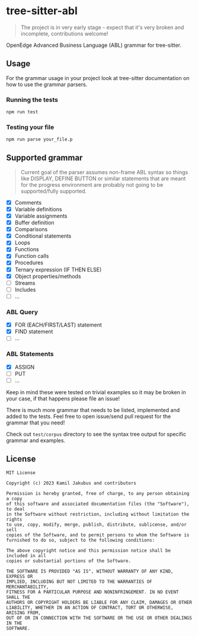 # tree-sitter-abl

> The project is in very early stage - expect that it's very broken and incomplete, contributions welcome!

OpenEdge Advanced Business Language (ABL) grammar for tree-sitter.

## Usage

For the grammar usage in your project look at tree-sitter documentation on how to use the grammar parsers.

### Running the tests

```bash
npm run test
```

### Testing your file

```bash
npm run parse your_file.p
```

## Supported grammar

> Current goal of the parser assumes non-frame ABL syntax so things like DISPLAY, DEFINE BUTTON or similar statements that are meant for the progress environment are probably not going to be supported/fully supported.

- [X] Comments
- [X] Variable definitions
- [X] Variable assignments
- [X] Buffer definition
- [X] Comparisons
- [X] Conditional statements
- [X] Loops
- [X] Functions
- [X] Function calls
- [X] Procedures
- [X] Ternary expression (IF THEN ELSE)
- [X] Object properties/methods
- [ ] Streams
- [ ] Includes
- [ ] ...

### ABL Query
- [X] FOR (EACH/FIRST/LAST) statement
- [X] FIND statement
- [ ] ...

### ABL Statements
- [X] ASSIGN
- [ ] PUT
- [ ] ...
  
Keep in mind these were tested on trivial examples so it may be broken in your case, if that happens please file an issue!

There is much more grammar that needs to be listed, implemented and added to the tests. Feel free to open issue/send pull request for the grammar that you need!

Check out `test/corpus` directory to see the syntax tree output for specific grammar and examples.

## License

```LICENSE
MIT License

Copyright (c) 2023 Kamil Jakubus and contributors

Permission is hereby granted, free of charge, to any person obtaining a copy
of this software and associated documentation files (the "Software"), to deal
in the Software without restriction, including without limitation the rights
to use, copy, modify, merge, publish, distribute, sublicense, and/or sell
copies of the Software, and to permit persons to whom the Software is
furnished to do so, subject to the following conditions:

The above copyright notice and this permission notice shall be included in all
copies or substantial portions of the Software.

THE SOFTWARE IS PROVIDED "AS IS", WITHOUT WARRANTY OF ANY KIND, EXPRESS OR
IMPLIED, INCLUDING BUT NOT LIMITED TO THE WARRANTIES OF MERCHANTABILITY,
FITNESS FOR A PARTICULAR PURPOSE AND NONINFRINGEMENT. IN NO EVENT SHALL THE
AUTHORS OR COPYRIGHT HOLDERS BE LIABLE FOR ANY CLAIM, DAMAGES OR OTHER
LIABILITY, WHETHER IN AN ACTION OF CONTRACT, TORT OR OTHERWISE, ARISING FROM,
OUT OF OR IN CONNECTION WITH THE SOFTWARE OR THE USE OR OTHER DEALINGS IN THE
SOFTWARE.
```